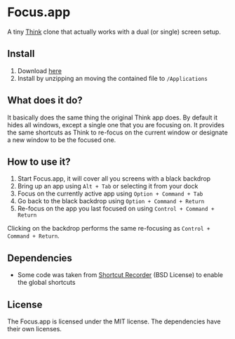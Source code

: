 # Focus.app

A tiny [Think](http://freeverse.com/mac/product/?id=7013) clone that actually
works with a dual (or single) screen setup.

## Install

1. Download [here](http://github.com/downloads/felixge/focus-app/Focus.app.zip)
2. Install by unzipping an moving the contained file to `/Applications`

## What does it do?

It basically does the same thing the original Think app does. By default it
hides all windows, except a single one that you are focusing on. It provides
the same shortcuts as Think to re-focus on the current window or designate a
new window to be the focused one.

## How to use it?

1. Start Focus.app, it will cover all you screens with a black backdrop
2. Bring up an app using `Alt + Tab` or selecting it from your dock
3. Focus on the currently active app using `Option + Command + Tab`
4. Go back to the black backdrop using `Option + Command + Return`
5. Re-focus on the app you last focused on using `Control + Command + Return`

Clicking on the backdrop performs the same re-focusing as
`Control + Command + Return`.

## Dependencies

- Some code was taken from [Shortcut Recorder](http://wafflesoftware.net/shortcut/)
(BSD License) to enable the global shortcuts

## License

The Focus.app is licensed under the MIT license. The dependencies
have their own licenses.